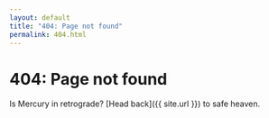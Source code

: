 ```yaml
---
layout: default
title: "404: Page not found"
permalink: 404.html
---
```


# 404: Page not found
Is Mercury in retrograde? [Head back]({{ site.url }}) to safe heaven.
